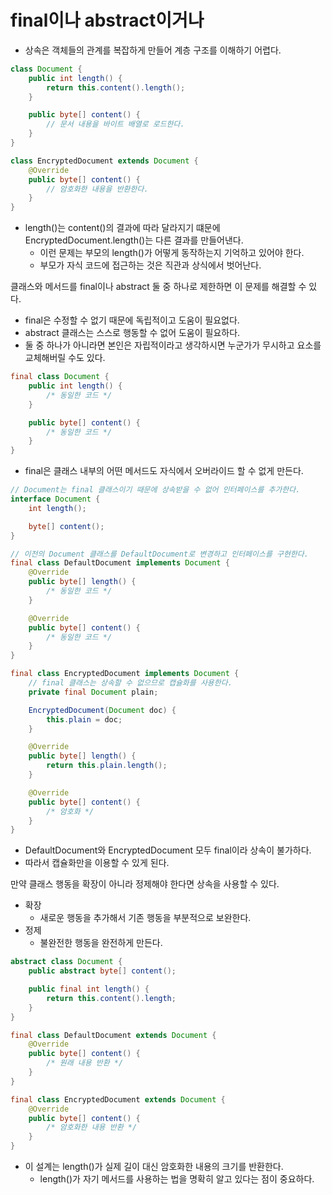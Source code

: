 # final이나 abstract이거나

- 상속은 객체들의 관계를 복잡하게 만들어 계층 구조를 이해하기 어렵다.

```java
class Document {
    public int length() {
        return this.content().length();
    }

    public byte[] content() {
        // 문서 내용을 바이트 배열로 로드한다.
    }
}

class EncryptedDocument extends Document {
    @Override
    public byte[] content() {
        // 암호화한 내용을 반환한다.
    }
}
```

- length()는 content()의 결과에 따라 달라지기 떄문에 EncryptedDocument.length()는 다른 결과를 만들어낸다.
    - 이런 문제는 부모의 length()가 어떻게 동작하는지 기억하고 있어야 한다.
    - 부모가 자식 코드에 접근하는 것은 직관과 상식에서 벗어난다.

클래스와 메서드를 final이나 abstract 둘 중 하나로 제한하면 이 문제를 해결할 수 있다.

- final은 수정할 수 없기 때문에 독립적이고 도움이 필요없다.
- abstract 클래스는 스스로 행동할 수 없어 도움이 필요하다.
- 둘 중 하나가 아니라면 본인은 자립적이라고 생각하시면 누군가가 무시하고 요소를 교체해버릴 수도 있다.

```java
final class Document {
    public int length() {
        /* 동일한 코드 */
    }

    public byte[] content() {
        /* 동일한 코드 */
    }
}
```

- final은 클래스 내부의 어떤 메서드도 자식에서 오버라이드 할 수 없게 만든다.

```java
// Document는 final 클래스이기 때문에 상속받을 수 없어 인터페이스를 추가한다.
interface Document {
    int length();

    byte[] content();
}

// 이전의 Document 클래스를 DefaultDocument로 변경하고 인터페이스를 구현한다.
final class DefaultDocument implements Document {
    @Override
    public byte[] length() {
        /* 동일한 코드 */
    }

    @Override
    public byte[] content() {
        /* 동일한 코드 */
    }
}

final class EncryptedDocument implements Document {
    // final 클래스는 상속할 수 없으므로 캡슐화를 사용한다.
    private final Document plain;

    EncryptedDocument(Document doc) {
        this.plain = doc;
    }

    @Override
    public byte[] length() {
        return this.plain.length();
    }

    @Override
    public byte[] content() {
        /* 암호화 */
    }
}
```

- DefaultDocument와 EncryptedDocument 모두 final이라 상속이 불가하다.
- 따라서 캡슐화만을 이용할 수 있게 된다.

만약 클래스 행동을 확장이 아니라 정제해야 한다면 상속을 사용할 수 있다.

- 확장
    - 새로운 행동을 추가해서 기존 행동을 부분적으로 보완한다.
- 정제
    - 불완전한 행동을 완전하게 만든다.

```java
abstract class Document {
    public abstract byte[] content();

    public final int length() {
        return this.content().length;
    }
}

final class DefaultDocument extends Document {
    @Override
    public byte[] content() {
        /* 원래 내용 반환 */
    }
}

final class EncryptedDocument extends Document {
    @Override
    public byte[] content() {
        /* 암호화한 내용 반환 */
    }
}
```

- 이 설계는 length()가 실제 길이 대신 암호화한 내용의 크기를 반환한다.
  - length()가 자기 메서드를 사용하는 법을 명확히 알고 있다는 점이 중요하다.